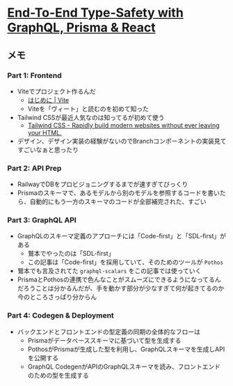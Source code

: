 # [End-To-End Type-Safety with GraphQL, Prisma & React](https://www.prisma.io/blog/series/e2e-typesafety-graphql-react-yiw81oBkun)

## メモ

### Part 1: Frontend

- Viteでプロジェクト作るんだ
  - [はじめに | Vite](https://ja.vitejs.dev/guide/)
  - Viteを「ヴィート」と読むのを初めて知った
- Tailwind CSSが最近人気なのは知ってるが初めて使う
  - [Tailwind CSS - Rapidly build modern websites without ever leaving your HTML.](https://tailwindcss.com/)
- デザイン、デザイン実装の経験がないのでBranchコンポーネントの実装見てすごいなぁと思ったり

### Part 2: API Prep

- RailwayでDBをプロビジョニングするまでが速すぎてびっくり
- Prismaのスキーマで、あるモデルから別のモデルを参照するコードを書いたら、自動的にもう一方のスキーマのコードが全部補完された、すごい

### Part 3: GraphQL API

- GraphQLのスキーマ定義のアプローチには「Code-first」と「SDL-first」がある
  - 鷲本でやったのは「SDL-first」
  - この記事は「Code-first」を採用していて、そのためのツールが `Pothos`
- 鷲本でも言及されてた `graphql-scalars` をこの記事では使っていく
- PrismaとPothosの連携で色んなことがスムーズにできるようになってるんだろうことは分かるんだが、手を動かす部分が少なすぎて何が起きてるのか今のところさっぱり分からん

### Part 4: Codegen & Deployment

- バックエンドとフロントエンドの型定義の同期の全体的なフローは
  - Prismaがデータベーススキーマに基づいて型を生成する
  - PothosがPrismaが生成した型を利用し、GraphQLスキーマを生成しAPIを公開する
  - GraphQL CodegenがAPIのGraphQLスキーマを読み、フロントエンドのための型を生成する
